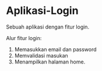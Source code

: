 # Aplikasi-Login
Sebuah aplikasi dengan fitur login.

Alur fitur login:  
1. Memasukkan email dan password
2. Memvalidasi masukan
3. Menampilkan halaman home.
